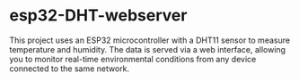 # esp32-DHT-webserver
This project uses an ESP32 microcontroller with a DHT11 sensor to measure temperature and humidity. The data is served via a web interface, allowing you to monitor real-time environmental conditions from any device connected to the same network.
